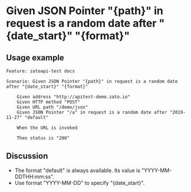 
Given JSON Pointer "{path}" in request is a random date after "{date_start}" "{format}"
=============================================================================================================

Usage example
-------------

```
Feature: zatoapi-test docs

Scenario: Given JSON Pointer "{path}" in request is a random date after "{date_start}" "{format}"

    Given address "http://apitest-demo.zato.io"
    Given HTTP method "POST"
    Given URL path "/demo/json"
    Given JSON Pointer "/a" in request is a random date after "2019-11-27" "default"

    When the URL is invoked

    Then status is "200"
```

Discussion
----------

* The format "default" is always available. Its value is "YYYY-MM-DDTHH:mm:ss".
* Use format "YYYY-MM-DD" to specify "{date_start}".